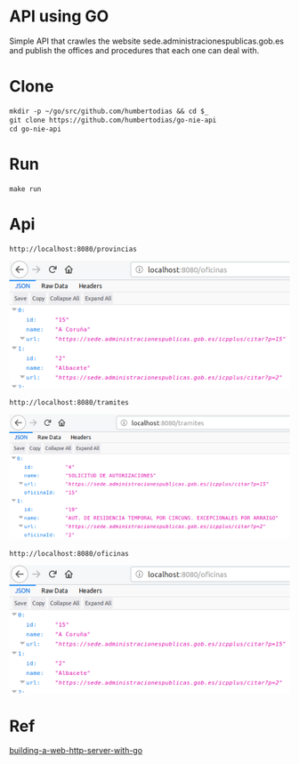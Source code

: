 # API using GO

Simple API that crawles the website sede.administracionespublicas.gob.es and publish the offices and procedures that each one can deal with.

# Clone

    mkdir -p ~/go/src/github.com/humbertodias && cd $_
    git clone https://github.com/humbertodias/go-nie-api
    cd go-nie-api

# Run

    make run

# Api

    http://localhost:8080/provincias

![](doc/provincias.png)


    http://localhost:8080/tramites

![](doc/tramites.png)

    http://localhost:8080/oficinas

![](doc/oficinas.png)


# Ref

[building-a-web-http-server-with-go](https://itnext.io/building-a-web-http-server-with-go-6554029b4079)
